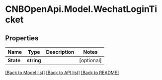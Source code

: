 # CNBOpenApi.Model.WechatLoginTicket

## Properties

Name | Type | Description | Notes
------------ | ------------- | ------------- | -------------
**State** | **string** |  | [optional] 

[[Back to Model list]](../../README.md#documentation-for-models) [[Back to API list]](../../README.md#documentation-for-api-endpoints) [[Back to README]](../../README.md)

